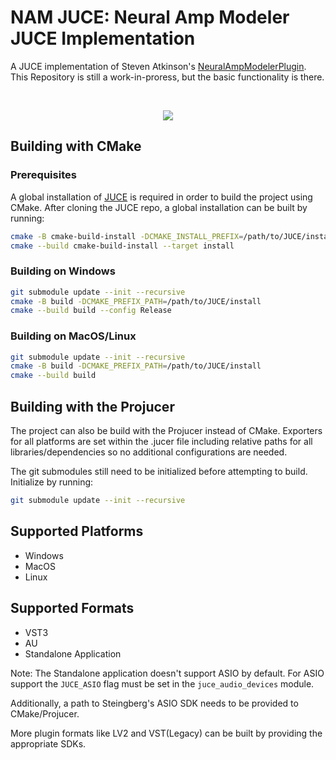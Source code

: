 # NAM JUCE: Neural Amp Modeler JUCE Implementation

A JUCE implementation of Steven Atkinson's [NeuralAmpModelerPlugin](https://github.com/sdatkinson/NeuralAmpModelerPlugin). This Repository is still a work-in-proress, but the basic functionality is there.

</br>

<p align="center">
  <img src="https://cdn.discordapp.com/attachments/583093051614953511/1193219770661736478/Screenshot_20240106_174837.png" />
</p>


## Building with CMake


### Prerequisites


A global installation of [JUCE](https://github.com/juce-framework/JUCE) is required in order to build the project using CMake. After cloning the JUCE repo, a global installation can be built by running:

```bash
cmake -B cmake-build-install -DCMAKE_INSTALL_PREFIX=/path/to/JUCE/install
cmake --build cmake-build-install --target install
```

### Building on Windows

```bash
git submodule update --init --recursive
cmake -B build -DCMAKE_PREFIX_PATH=/path/to/JUCE/install
cmake --build build --config Release
```

### Building on MacOS/Linux

```bash
git submodule update --init --recursive
cmake -B build -DCMAKE_PREFIX_PATH=/path/to/JUCE/install
cmake --build build
```

## Building with the Projucer

The project can also be build with the Projucer instead of CMake. Exporters for all platforms are set within the .jucer file including relative paths for all libraries/dependencies so no additional configurations are needed.

The git submodules still need to be initialized before attempting to build. Initialize by running:

```bash
git submodule update --init --recursive
```

## Supported Platforms

- Windows
- MacOS
- Linux

## Supported Formats

- VST3
- AU
- Standalone Application

Note: The Standalone application doesn't support ASIO by default. For ASIO support the `JUCE_ASIO` flag must be set in the `juce_audio_devices` module. 

Additionally, a path to Steingberg's ASIO SDK needs to be provided to CMake/Projucer.

More plugin formats like LV2 and VST(Legacy) can be built by providing the appropriate SDKs.

